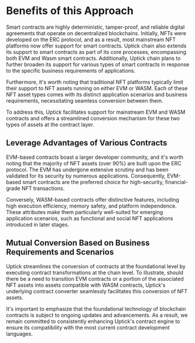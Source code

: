 # Benefits of this Approach

Smart contracts are highly deterministic, tamper-proof, and reliable digital agreements that operate on decentralized blockchains. Initially, NFTs were developed on the ERC protocol, and as a result, most mainstream NFT platforms now offer support for smart contracts. Uptick chain also extends its support to smart contracts as part of its core processes, encompassing both EVM and Wasm smart contracts. Additionally, Uptick chain plans to further broaden its support for various types of smart contracts in response to the specific business requirements of applications.

Furthermore, it's worth noting that traditional NFT platforms typically limit their support to NFT assets running on either EVM or WASM. Each of these NFT asset types comes with its distinct application scenarios and business requirements, necessitating seamless conversion between them.

To address this, Uptick facilitates support for mainstream EVM and WASM contracts and offers a streamlined conversion mechanism for these two types of assets at the contract layer.

## Leverage Advantages of Various Contracts

EVM-based contracts boast a larger developer community, and it's worth noting that the majority of NFT assets (over 90%) are built upon the ERC protocol. The EVM has undergone extensive scrutiny and has been validated for its security by numerous applications. Consequently, EVM-based smart contracts are the preferred choice for high-security, financial-grade NFT transactions.

Conversely, WASM-based contracts offer distinctive features, including high execution efficiency, memory safety, and platform independence. These attributes make them particularly well-suited for emerging application scenarios, such as functional and social NFT applications introduced in later stages.

## Mutual Conversion Based on Business Requirements and Scenarios

Uptick streamlines the conversion of contracts at the foundational level by executing contract transformations at the chain level. To illustrate, should there be a need to transition EVM contracts or a portion of the associated NFT assets into assets compatible with WASM contracts, Uptick's underlying contract converter seamlessly facilitates this conversion of NFT assets.

It's important to emphasize that the foundational technology of blockchain contracts is subject to ongoing updates and advancements. As a result, we remain committed to consistently enhancing Uptick's contract engine to ensure its compatibility with the most current contract development languages.